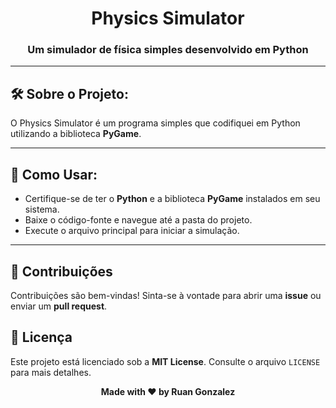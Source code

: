 <h1 align="center">Physics Simulator</h1>
<h3 align="center">Um simulador de física simples desenvolvido em Python</h3>

---

<h2>🛠️ Sobre o Projeto:</h2>
<p>O Physics Simulator é um programa simples que codifiquei em Python utilizando a biblioteca <strong>PyGame</strong>.</p>

---

<h2>🚀 Como Usar:</h2>
<ul>
    <li>Certifique-se de ter o <strong>Python</strong> e a biblioteca <strong>PyGame</strong> instalados em seu sistema.</li>
    <li>Baixe o código-fonte e navegue até a pasta do projeto.</li>
    <li>Execute o arquivo principal para iniciar a simulação.</li>
</ul>

---

<h2>🤝 Contribuições</h2>
<p>Contribuições são bem-vindas! Sinta-se à vontade para abrir uma <strong>issue</strong> ou enviar um <strong>pull request</strong>.</p>

<h2>📝 Licença</h2>
<p>Este projeto está licenciado sob a <strong>MIT License</strong>. Consulte o arquivo <code>LICENSE</code> para mais detalhes.</p>

<div align="center">
    <p align="center"><strong>Made with ❤️ by Ruan Gonzalez</strong></p>
</div>
